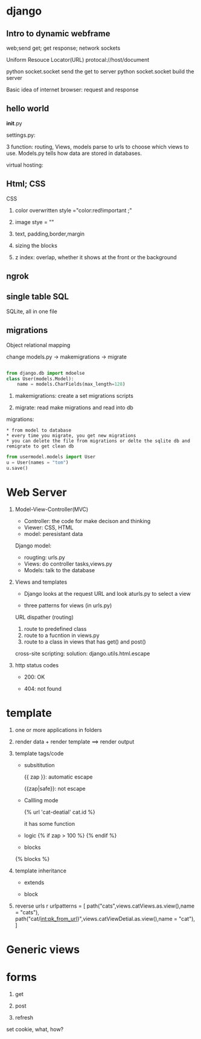 # django

## Intro to dynamic webframe

web;send get; get response;
network sockets

Uniform Resouce Locator(URL)
protocal://host/document

python socket.socket  send the get to server
python socket.socket build the server

Basic idea of internet browser: request and response

## hello world

__init__.py

settings.py: 

3 function: routing, Views, models
parse to urls to choose which views to use.
Models.py tells how data are stored in databases.

virtual hosting:

## Html; CSS

CSS
1. color overwritten
    style ="color:red!important ;" 

2. image
     stye = ""

3. text, padding,border,margin


4. sizing the blocks


5. z index: overlap, whether it shows at the front or the background
 

## ngrok


## single table SQL 
SQLite, all in one file


## migrations

Object relational mapping

change models.py -> makemigrations -> migrate

```python

from django.db import mdoelse 
class User(models.Model):
    name = models.CharFields(max_length=128)

```

1. makemigrations: create a set migrations scripts

2. migrate: read make migrations and read into db

migrations:

    * from model to database
    * every time you migrate, you get new migrations
    * you can delete the file from migrations or delte the sqlite db and remigrate to get clean db


```python
from usermodel.models import User
u = User(names = "tom")
u.save()

```
# Web Server

1. Model-View-Controller(MVC)

    * Controller: the code for make decison and thinking
    * Viewer: CSS, HTML
    * model: peresistant data

    Django model: 

    * rougting: urls.py
    * Views: do controller tasks,views.py
    * Models: talk to the database


2. Views and templates

    * Django looks at the request URL and look aturls.py to select a view

    * three patterns for views (in urls.py)

    URL dispather (routing)

    1. route to predefined class
    2. route to a fucntion in views.py
    3. route to a class in views that has get() and post()

    cross-site scripting:
        solution: django.utils.html.escape


3. http status codes
    * 200: OK

    * 404: not found


# template

1. one or more applications in folders

2. render data + render template ==> render output

3. template tags/code

    * subsititution

        {{ zap }}: automatic escape

        {{zap|safe}}: not escape

   * Callling mode

        {% url 'cat-deatial' cat.id %}

        it has some function

    * logic
    {% if zap > 100 %}
    {% endif %}

    * blocks

    {% blocks %}

4. template inheritance

    * extends

    * block 


5. reverse urls
r
urlpatterns = [
    path("cats",views.catViews.as.view(),name = "cats"),
    path("cat/<int:pk_from_url>}",views.catViewDetial.as.view(),name = "cat"),
]
# Generic views


# forms 
1. get


2. post


3. refresh

set cookie, what, how?
